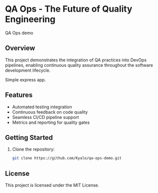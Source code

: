 # QA Ops - The Future of Quality Engineering

QA Ops demo
## Overview

This project demonstrates the integration of QA practices into DevOps pipelines, enabling continuous quality assurance throughout the software development lifecycle.

Simple express app.

## Features

- Automated testing integration
- Continuous feedback on code quality
- Seamless CI/CD pipeline support
- Metrics and reporting for quality gates

## Getting Started

1. Clone the repository:
    ```bash
    git clone https://github.com/Kyalo/qa-ops-demo.git
    ```

## License

This project is licensed under the MIT License.
